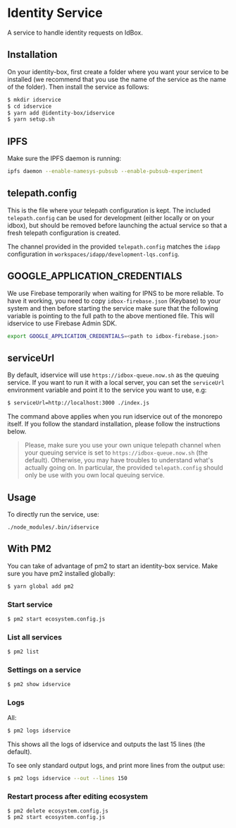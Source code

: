 # Identity Service

A service to handle identity requests on IdBox.

## Installation

On your identity-box, first create a folder where you want your service to be installed (we recommend that you use the name of the service as the name of the folder). Then install the service as follows:

```bash
$ mkdir idservice
$ cd idservice
$ yarn add @identity-box/idservice
$ yarn setup.sh
```

## IPFS

Make sure the IPFS daemon is running:

```bash
ipfs daemon --enable-namesys-pubsub --enable-pubsub-experiment
```

## telepath.config

This is the file where your telepath configuration is kept. The included `telepath.config`
can be used for development (either locally or on your idbox), but should be removed before
launching the actual service so that a fresh telepath configuration is created.

The channel provided in the provided `telepath.config` matches the `idapp` configuration in
`workspaces/idapp/development-lqs.config`.

## GOOGLE\_APPLICATION\_CREDENTIALS

We use Firebase temporarily when waiting for IPNS to be more reliable.
To have it working, you need to copy `idbox-firebase.json` (Keybase) to your system and then before starting the service make sure that the following variable is pointing to the full path to the above mentioned file. This will idservice to use Firebase Admin SDK.

```bash
export GOOGLE_APPLICATION_CREDENTIALS=<path to idbox-firebase.json>
```

## serviceUrl

By default, idservice will use `https://idbox-queue.now.sh` as the queuing service. If you want
to run it with a local server, you can set the `serviceUrl` environment variable and point it
to the service you want to use, e.g:

```bash
$ serviceUrl=http://localhost:3000 ./index.js
```

The command above applies when you run idservice out of the monorepo itself. If
you follow the standard installation, please follow the instructions below.

> Please, make sure you use your own unique telepath channel when your queuing service
is set to `https://idbox-queue.now.sh` (the default). Otherwise, you may have troubles to understand
what's actually going on. In particular, the provided `telepath.config` should only be use with
you own local queuing service.

## Usage

To directly run the service, use:

```
./node_modules/.bin/idservice
```

## With PM2

You can take of advantage of pm2 to start an identity-box service. Make sure you have pm2 installed globally:

```bash
$ yarn global add pm2
```

### Start service

```bash
$ pm2 start ecosystem.config.js
```

### List all services

```bash
$ pm2 list
```

### Settings on a service

```bash
$ pm2 show idservice
```

### Logs

All:

```bash
$ pm2 logs idservice
```

This shows all the logs of idservice and outputs the last 15 lines (the default).

To see only standard output logs, and print more lines from the output use:

```bash
$ pm2 logs idservice --out --lines 150
```

### Restart process after editing ecosystem

```
$ pm2 delete ecosystem.config.js
$ pm2 start ecosystem.config.js
```

